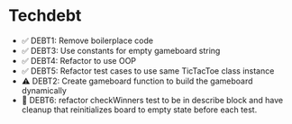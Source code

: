 # Techdebt

- ✅ DEBT1: Remove boilerplace code
- ✅ DEBT3: Use constants for empty gameboard string
- ✅ DEBT4: Refactor to use OOP
- ✅ DEBT5: Refactor test cases to use same TicTacToe class instance
- ⚠ DEBT2: Create gameboard function to build the gameboard dynamically
- 🚧 DEBT6: refactor checkWinners test to be in describe block and have cleanup that reinitializes board to empty state before each test.
